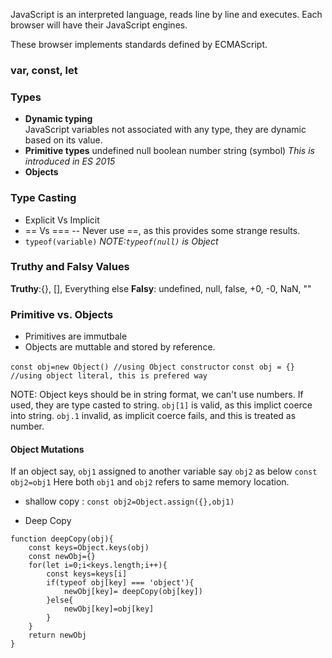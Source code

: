 JavaScript is an interpreted language, reads line by line and executes.
Each browser will have their JavaScript engines.

These browser implements standards defined by ECMAScript. 

### var, const, let

### Types
* **Dynamic typing**  
JavaScript variables not associated with any type, they are dynamic based on its value.
* **Primitive types**
undefined
null
boolean
number
string
(symbol)    *This is introduced in ES 2015*
* **Objects**

### Type Casting
- Explicit Vs Implicit
- == Vs ===
-- Never use ==, as this provides some strange results.
- `typeof(variable)`
*NOTE:`typeof(null)` is Object*

### Truthy and Falsy Values
 **Truthy**:{}, [], Everything else
 **Falsy**: undefined, null, false, +0, -0, NaN, ""
 
 ### Primitive vs. Objects
 - Primitives are immutbale
 - Objects are muttable and stored by reference.
 
 `const obj=new Object() //using Object constructor`
 `const obj = {} //using object literal, this is prefered way`

NOTE: Object keys should be in string format, we can't use numbers.  If used, they are type casted to string.  `obj[1]` is valid, as this implict coerce into string.
`obj.1` invalid, as implicit coerce fails, and this is treated as number.

#### Object Mutations
If an object say, `obj1` assigned to another variable say `obj2` as below
`const obj2=obj1`
Here both `obj1` and `obj2`  refers to same memory location.
- shallow copy : `const obj2=Object.assign({},obj1)`

- Deep Copy
```
function deepCopy(obj){
	const keys=Object.keys(obj)
	const newObj={}
	for(let i=0;i<keys.length;i++){
		const keys=keys[i]
		if(typeof obj[key] === 'object'){
			newObj[key]= deepCopy(obj[key])
		}else{
			newObj[key]=obj[key]
		}
	}
	return newObj
}
```
